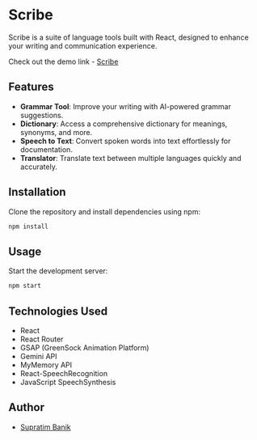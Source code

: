 # Scribe

Scribe is a suite of language tools built with React, designed to enhance your writing and communication experience.

Check out the demo link - [Scribe](https://scribetools.netlify.app/)

## Features

- **Grammar Tool**: Improve your writing with AI-powered grammar suggestions.
- **Dictionary**: Access a comprehensive dictionary for meanings, synonyms, and more.
- **Speech to Text**: Convert spoken words into text effortlessly for documentation.
- **Translator**: Translate text between multiple languages quickly and accurately.

## Installation

Clone the repository and install dependencies using npm:

```bash
npm install
```

## Usage

Start the development server:

```bash
npm start
```

## Technologies Used

- React
- React Router
- GSAP (GreenSock Animation Platform)
- Gemini API
- MyMemory API
- React-SpeechRecognition
- JavaScript SpeechSynthesis

## Author

- [Supratim Banik](https://github.com/supratimbanik/)
